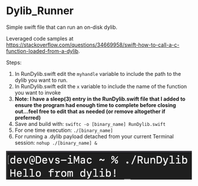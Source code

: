 # Dylib_Runner

Simple swift file that can run an on-disk dylib. 

Leveraged code samples at https://stackoverflow.com/questions/34669958/swift-how-to-call-a-c-function-loaded-from-a-dylib.

Steps:
1. In RunDylib.swift edit the `myhandle` variable to include the path to the dylib you want to run.
2. In RunDylib.swift edit the `x` variable to include the name of the function you want to invoke
3. **Note: I have a sleep(3) entry in the RunDylib.swift file that I added to ensure the program had enough time to complete before closing out...feel free to edit that as needed (or remove altogether if preferred)**
4. Save and build with: `swiftc -o [binary_name] RunDylib.swift`
5. For one time execution: `./[binary_name]`
6. For running a .dylib payload detached from your current Terminal session: `nohup ./[binary_name] &`

![Image](dylib.png)
